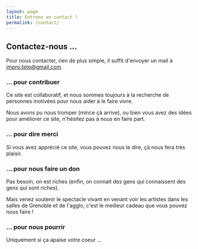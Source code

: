 ```yaml
---
layout: page
title: Entrons en contact !
permalink: /contact/
---
```


## Contactez-nous ...

Pour nous contacter, rien de plus simple, il suffit d'envoyer un mail à <a href='mailto:impro.tete@gmail.com'>impro.tete@gmail.com</a>.

### ... pour contribuer
Ce site est collaboratif, et nous sommes toujours à la recherche de personnes motivées pour nous aider à le faire vivre.

Nous avons pu nous tromper (mince çà arrive), ou bien vous avez des idées pour améliorer ce site, n'hésitez pas à nous en faire part.

### ... pour dire merci
Si vous avez apprécié ce site, vous pouvez nous le dire, çà nous fera très plaisir.

### ... pour nous faire un don
Pas besoin, on est riches (enfin, on connait des gens qui connaissent des gens qui sont riches).

Mais venez soutenir le spectacle vivant en venant voir les artistes dans les salles de Grenoble et de l'agglo, c'est le meilleur cadeau que vous pouvez nous faire !

### ... pour nous pourrir
Uniquement si ça apaise votre coeur ...

